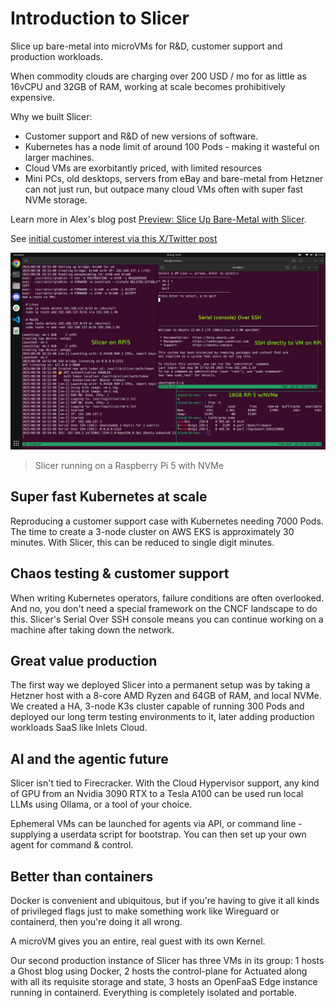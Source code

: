 # Introduction to Slicer

Slice up bare-metal into microVMs for R&D, customer support and production workloads.

When commodity clouds are charging over 200 USD / mo for as little as 16vCPU and 32GB of RAM, working at scale becomes prohibitively expensive.

Why we built Slicer:

* Customer support and R&D of new versions of software.
* Kubernetes has a node limit of around 100 Pods - making it wasteful on larger machines.
* Cloud VMs are exorbitantly priced, with limited resources
* Mini PCs, old desktops, servers from eBay and bare-metal from Hetzner can not just run, but outpace many cloud VMs often with super fast NVMe storage.

Learn more in Alex's blog post [Preview: Slice Up Bare-Metal with Slicer](https://blog.alexellis.io/slicer-bare-metal-preview/).

See [initial customer interest via this X/Twitter post](https://x.com/alexellisuk/status/1961752898552914074)

![Slicer running on a Raspberry Pi 5 with NVMe](images/rpi5.png)
> Slicer running on a Raspberry Pi 5 with NVMe

## Super fast Kubernetes at scale

Reproducing a customer support case with Kubernetes needing 7000 Pods. The time to create a 3-node cluster on AWS EKS is approximately 30 minutes. With Slicer, this can be reduced to single digit minutes.

## Chaos testing & customer support

When writing Kubernetes operators, failure conditions are often overlooked. And no, you don't need a special framework on the CNCF landscape to do this. Slicer's Serial Over SSH console means you can continue working on a machine after taking down the network.

## Great value production

The first way we deployed Slicer into a permanent setup was by taking a Hetzner host with a 8-core AMD Ryzen and 64GB of RAM, and local NVMe. We created a HA, 3-node K3s cluster capable of running 300 Pods and deployed our long term testing environments to it, later adding production workloads SaaS like Inlets Cloud.

## AI and the agentic future

Slicer isn't tied to Firecracker. With the Cloud Hypervisor support, any kind of GPU from an Nvidia 3090 RTX to a Tesla A100 can be used run local LLMs using Ollama, or a tool of your choice.

Ephemeral VMs can be launched for agents via API, or command line - supplying a userdata script for bootstrap. You can then set up your own agent for command & control.


## Better than containers

Docker is convenient and ubiquitous, but if you're having to give it all kinds of privileged flags just to make something work like Wireguard or containerd, then you're doing it all wrong.

A microVM gives you an entire, real guest with its own Kernel.

Our second production instance of Slicer has three VMs in its group: 1 hosts a Ghost blog using Docker, 2 hosts the control-plane for Actuated along with all its requisite storage and state, 3 hosts an OpenFaaS Edge instance running in containerd. Everything is completely isolated and portable.


